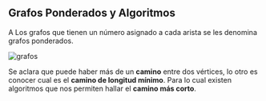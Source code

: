 ## Grafos Ponderados y Algoritmos

A Los grafos que tienen un número asignado a cada arista se les denomina grafos ponderados.

![grafos](/assets/images/graph/grafo_30.jpg)

Se aclara que puede haber más de un **camino** entre dos vértices, lo otro es conocer cual es el **camino de longitud mínimo**. Para lo cual existen algoritmos que nos permiten hallar el **camino más corto**.